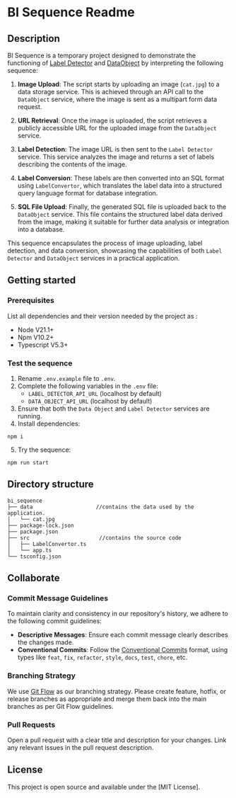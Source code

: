 # BI Sequence Readme
## Description 
BI Sequence is a temporary project designed to demonstrate the functioning of [Label Detector](https://github.com/noah-bar/bi_label_detector) and [DataObject](https://github.com/noah-bar/bi_data_object) by interpreting the following sequence: 

1. **Image Upload**: The script starts by uploading an image (`cat.jpg`) to a data storage service. This is achieved through an API call to the `DataObject` service, where the image is sent as a multipart form data request.

2. **URL Retrieval**: Once the image is uploaded, the script retrieves a publicly accessible URL for the uploaded image from the `DataObject` service.

3. **Label Detection**: The image URL is then sent to the `Label Detector` service. This service analyzes the image and returns a set of labels describing the contents of the image. 

4. **Label Conversion**: These labels are then converted into an SQL format using `LabelConvertor`, which translates the label data into a structured query language format for database integration.

5. **SQL File Upload**: Finally, the generated SQL file is uploaded back to the `DataObject` service. This file contains the structured label data derived from the image, making it suitable for further data analysis or integration into a database.

This sequence encapsulates the process of image uploading, label detection, and data conversion, showcasing the capabilities of both `Label Detector` and `DataObject` services in a practical application.
## Getting started
### Prerequisites
List all dependencies and their version needed by the project as :
- Node V21.1+
- Npm V10.2+
- Typescript V5.3+

### Test the sequence
1. Rename `.env.example` file to `.env`.
2. Complete the following variables in the `.env` file:
   - `LABEL_DETECTOR_API_URL` (localhost by default)
   - `DATA_OBJECT_API_URL`  (localhost by default)
3. Ensure that both the `Data Object` and `Label Detector` services are running. 
4. Install dependencies:
  ```
  npm i
  ```
5. Try the sequence:
  ```
  npm run start
  ```

## Directory structure
```console
bi_sequence
├── data                    //contains the data used by the application.
│   └── cat.jpg
├── package-lock.json
├── package.json
├── src                      //contains the source code
│   ├── LabelConvertor.ts
│   └── app.ts
└── tsconfig.json
```
## Collaborate
### Commit Message Guidelines
To maintain clarity and consistency in our repository's history, we adhere to the following commit guidelines:
- **Descriptive Messages**: Ensure each commit message clearly describes the changes made.
- **Conventional Commits**: Follow the [Conventional Commits](https://www.conventionalcommits.org/) format, using types like `feat`, `fix`, `refactor`, `style`, `docs`, `test`, `chore`, etc.
### Branching Strategy
We use [Git Flow](https://nvie.com/posts/a-successful-git-branching-model/) as our branching strategy. Please create feature, hotfix, or release branches as appropriate and merge them back into the main branches as per Git Flow guidelines.
### Pull Requests
Open a pull request with a clear title and description for your changes. Link any relevant issues in the pull request description.
## License
This project is open source and available under the [MIT License].
